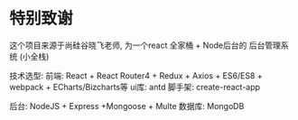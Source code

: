 ﻿# 特别致谢
这个项目来源于尚硅谷晓飞老师,  为一个react 全家桶 + Node后台的 后台管理系统 (小全栈)

技术选型:
  前端:
    React + React Router4 + Redux + Axios + ES6/ES8 + webpack + ECharts/Bizcharts等
    ui库: antd
    脚手架: create-react-app 
    
  后台:
    NodeJS + Express +Mongoose + Multe
    数据库: MongoDB

